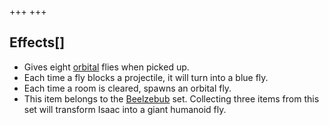 +++
+++

Effects[]
---------


* Gives eight [orbital](/wiki/Familiar#Orbital_Familiars "Familiar") flies when picked up.
* Each time a fly blocks a projectile, it will turn into a blue fly.
* Each time a room is cleared, spawns an orbital fly.
* This item belongs to the [Beelzebub](/wiki/Beelzebub "Beelzebub") set. Collecting three items from this set will transform Isaac into a giant humanoid fly.



